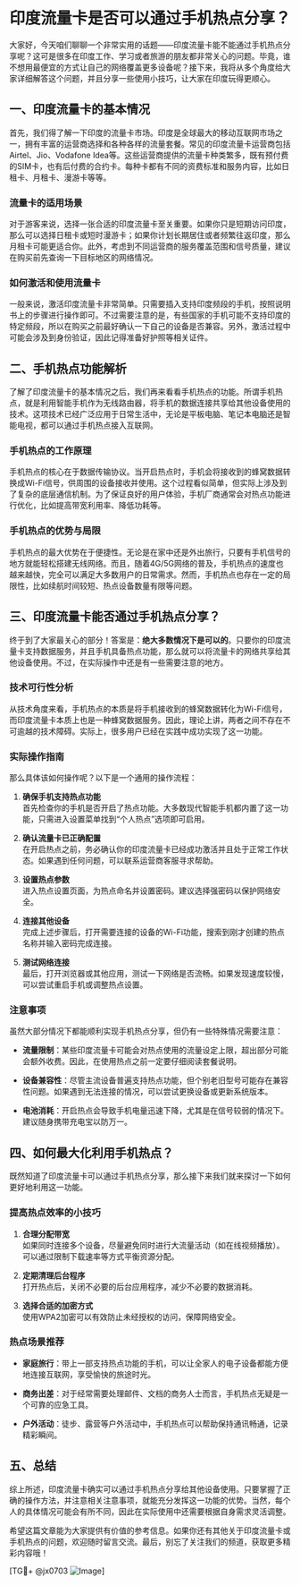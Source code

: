 # 印度流量卡是否可以通过手机热点分享？

大家好，今天咱们聊聊一个非常实用的话题——印度流量卡能不能通过手机热点分享呢？这可是很多在印度工作、学习或者旅游的朋友都非常关心的问题。毕竟，谁不想用最便宜的方式让自己的网络覆盖更多设备呢？接下来，我将从多个角度给大家详细解答这个问题，并且分享一些使用小技巧，让大家在印度玩得更顺心。

## 一、印度流量卡的基本情况

首先，我们得了解一下印度的流量卡市场。印度是全球最大的移动互联网市场之一，拥有丰富的运营商选择和各种各样的流量套餐。常见的印度流量卡运营商包括Airtel、Jio、Vodafone Idea等。这些运营商提供的流量卡种类繁多，既有预付费的SIM卡，也有后付费的合约卡。每种卡都有不同的资费标准和服务内容，比如日租卡、月租卡、漫游卡等等。

### 流量卡的适用场景

对于游客来说，选择一张合适的印度流量卡至关重要。如果你只是短期访问印度，那么可以选择日租卡或短时漫游卡；如果你计划长期居住或者频繁往返印度，那么月租卡可能更适合你。此外，考虑到不同运营商的服务覆盖范围和信号质量，建议在购买前先查询一下目标地区的网络情况。

### 如何激活和使用流量卡

一般来说，激活印度流量卡非常简单。只需要插入支持印度频段的手机，按照说明书上的步骤进行操作即可。不过需要注意的是，有些国家的手机可能不支持印度的特定频段，所以在购买之前最好确认一下自己的设备是否兼容。另外，激活过程中可能会涉及到身份验证，因此记得准备好护照等相关证件。

## 二、手机热点功能解析

了解了印度流量卡的基本情况之后，我们再来看看手机热点的功能。所谓手机热点，就是利用智能手机作为无线路由器，将手机的数据连接共享给其他设备使用的技术。这项技术已经广泛应用于日常生活中，无论是平板电脑、笔记本电脑还是智能电视，都可以通过手机热点接入互联网。

### 手机热点的工作原理

手机热点的核心在于数据传输协议。当开启热点时，手机会将接收到的蜂窝数据转换成Wi-Fi信号，供周围的设备接收并使用。这个过程看似简单，但实际上涉及到了复杂的底层通信机制。为了保证良好的用户体验，手机厂商通常会对热点功能进行优化，比如提高带宽利用率、降低功耗等。

### 手机热点的优势与局限

手机热点的最大优势在于便捷性。无论是在家中还是外出旅行，只要有手机信号的地方就能轻松搭建无线网络。而且，随着4G/5G网络的普及，手机热点的速度也越来越快，完全可以满足大多数用户的日常需求。然而，手机热点也存在一定的局限性，比如续航时间较短、热点设备数量有限等问题。

## 三、印度流量卡能否通过手机热点分享？

终于到了大家最关心的部分！答案是：**绝大多数情况下是可以的**。只要你的印度流量卡支持数据服务，并且手机具备热点功能，那么就可以将流量卡的网络共享给其他设备使用。不过，在实际操作中还是有一些需要注意的地方。

### 技术可行性分析

从技术角度来看，手机热点的本质是将手机接收到的蜂窝数据转化为Wi-Fi信号，而印度流量卡本质上也是一种蜂窝数据服务。因此，理论上讲，两者之间不存在不可逾越的技术障碍。实际上，很多用户已经在实践中成功实现了这一功能。

### 实际操作指南

那么具体该如何操作呢？以下是一个通用的操作流程：

1. **确保手机支持热点功能**  
   首先检查你的手机是否开启了热点功能。大多数现代智能手机都内置了这一功能，只需进入设置菜单找到“个人热点”选项即可启用。

2. **确认流量卡已正确配置**  
   在开启热点之前，务必确认你的印度流量卡已经成功激活并且处于正常工作状态。如果遇到任何问题，可以联系运营商客服寻求帮助。

3. **设置热点参数**  
   进入热点设置页面，为热点命名并设置密码。建议选择强密码以保护网络安全。

4. **连接其他设备**  
   完成上述步骤后，打开需要连接的设备的Wi-Fi功能，搜索到刚才创建的热点名称并输入密码完成连接。

5. **测试网络连接**  
   最后，打开浏览器或其他应用，测试一下网络是否流畅。如果发现速度较慢，可以尝试重启手机或调整热点设置。

### 注意事项

虽然大部分情况下都能顺利实现手机热点分享，但仍有一些特殊情况需要注意：

- **流量限制**：某些印度流量卡可能会对热点使用的流量设定上限，超出部分可能会额外收费。因此，在使用热点之前一定要仔细阅读套餐说明。
  
- **设备兼容性**：尽管主流设备普遍支持热点功能，但个别老旧型号可能存在兼容性问题。如果遇到无法连接的情况，可以尝试更换设备或更新系统版本。

- **电池消耗**：开启热点会导致手机电量迅速下降，尤其是在信号较弱的情况下。建议随身携带充电宝以防万一。

## 四、如何最大化利用手机热点？

既然知道了印度流量卡可以通过手机热点分享，那么接下来我们就来探讨一下如何更好地利用这一功能。

### 提高热点效率的小技巧

1. **合理分配带宽**  
   如果同时连接多个设备，尽量避免同时进行大流量活动（如在线视频播放）。可以通过限制下载速率等方式平衡资源分配。

2. **定期清理后台程序**  
   打开热点后，关闭不必要的后台应用程序，减少不必要的数据消耗。

3. **选择合适的加密方式**  
   使用WPA2加密可以有效防止未经授权的访问，保障网络安全。

### 热点场景推荐

- **家庭旅行**：带上一部支持热点功能的手机，可以让全家人的电子设备都能方便地连接互联网，享受愉快的旅途时光。

- **商务出差**：对于经常需要处理邮件、文档的商务人士而言，手机热点无疑是一个可靠的应急工具。

- **户外活动**：徒步、露营等户外活动中，手机热点可以帮助保持通讯畅通，记录精彩瞬间。

## 五、总结

综上所述，印度流量卡确实可以通过手机热点分享给其他设备使用。只要掌握了正确的操作方法，并注意相关注意事项，就能充分发挥这一功能的优势。当然，每个人的具体情况可能会有所不同，因此在实际使用中还需要根据自身需求灵活调整。

希望这篇文章能为大家提供有价值的参考信息。如果你还有其他关于印度流量卡或手机热点的问题，欢迎随时留言交流。最后，别忘了关注我们的频道，获取更多精彩内容哦！

[TG💪+ @jx0703 ![Image](https://github.com/user-attachments/assets/dbca1d08-cadb-493c-b0ec-ad6f7a83f270)]